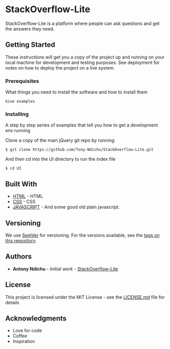 # StackOverflow-Lite

StackOverflow-Lite is a platform where people can ask questions and get the answers they need.

## Getting Started

These instructions will get you a copy of the project up and running on your local machine for development and testing purposes. See deployment for notes on how to deploy the project on a live system.

### Prerequisites

What things you need to install the software and how to install them

```
Give examples
```

### Installing

A step by step series of examples that tell you how to get a development env running

Clone a copy of the main jQuery git repo by running:

```
$ git clone https://github.com/Tony-Ndichu/StackOverflow-Lite.git
```

And then cd into the UI directory to run the index file

```
$ cd UI
```


## Built With

* [HTML](http://www.dropwizard.io/1.0.2/docs/) - HTML
* [CSS](http://devdocs.io/css/) - CSS
* [JAVASCRIPT](http://devdocs.io/javascript/) - And some good old plain javascript.



## Versioning

We use [SemVer](http://semver.org/) for versioning. For the versions available, see the [tags on this repository](https://github.com/your/project/tags). 

## Authors

* **Antony Ndichu** - *Initial work* - [StackOverflow-Lite](https://github.com/Tony-Ndichu/StackOverflow-Lite)


## License

This project is licensed under the MIT License - see the [LICENSE.md](LICENSE.md) file for details

## Acknowledgments

* Love for code
* Coffee
* Inspiration

